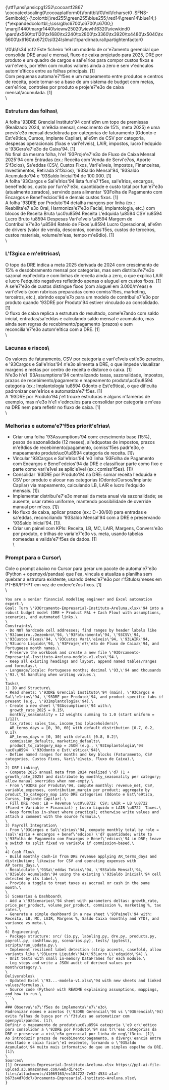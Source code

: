 {\rtf1\ansi\ansicpg1252\cocoartf2867
\cocoatextscaling0\cocoaplatform0{\fonttbl\f0\fnil\fcharset0 .SFNS-Semibold;}
{\colortbl;\red255\green255\blue255;\red14\green14\blue14;}
{\*\expandedcolortbl;;\cssrgb\c6700\c6700\c6700;}
\margl1440\margr1440\vieww25020\viewh16320\viewkind0
\pard\tx560\tx1120\tx1680\tx2240\tx2800\tx3360\tx3920\tx4480\tx5040\tx5600\tx6160\tx6720\sl324\slmult1\pardirnatural\partightenfactor0

\f0\b\fs34 \cf2 Este ficheiro \'e9 um modelo de or\'e7amento gerencial que consolida DRE anual e mensal, fluxo de caixa projetado para 2025, DRE por produto e um quadro de cargos e sal\'e1rios para compor custos fixos e vari\'e1veis, por\'e9m com muitos valores ainda a zero e sem v\'ednculos autom\'e1ticos entre as folhas principais. [1]\
Com pequenas automa\'e7\'f5es e um mapeamento entre produtos e centros de receita, pode tornar-se a base de um sistema de budget com metas, cen\'e1rios, controles por produto e proje\'e7\'e3o de caixa mensal/acumulada. [1]\
\
### Estrutura das folhas\
A folha \'93DRE Grencial Instituto\'94 cont\'e9m um topo de premissas (Realizado 2024, m\'e9dia mensal, crescimento de 15%, meta 2025) e uma previs\'e3o mensal desdobrada por categorias de faturamento (Odonto e Est\'e9tica, Cursos, Implante Capilar), al\'e9m de CSV por categoria, despesas operacionais (fixas e vari\'e1veis), LAIR, impostos, lucro l\'edquido e \'93Gera\'e7\'e3o de Caixa\'94. [1]\
No final da mesma folha, h\'e1 \'93Proje\'e7\'e3o de Fluxo de Caixa Mensal 2025\'94 com Entradas (ex.: Receita com Venda de Servi\'e7os, Aporte S\'f3cios), Sa\'eddas (CSV, Custos Fixos, Vari\'e1veis, Impostos, Financeiras, Investimentos, Retirada S\'f3cios), \'93Saldo Mensal\'94, \'93Saldo Acumulado\'94 e \'93Saldo Inicial\'94 de 100.000. [1]\
A folha \'93Cargos e Sal\'e1rios\'94 lista fun\'e7\'f5es, sal\'e1rios, encargos, benef\'edcios, custo por fun\'e7\'e3o, quantidade e custo total por fun\'e7\'e3o (atualmente zerados), servindo para alimentar \'93Folha de Pagamento com Encargos e Benef\'edcios\'94 e demais custos fixos. [1]\
A folha \'93DRE por Produto\'94 detalha margens por linha (ex.: Reabilita\'e7\'e3o Oral, Harmoniza\'e7\'e3o Facial, Implantologia, etc.) com blocos de Receita Bruta \uc0\u8594  Receita L\'edquida \u8594  CSV \u8594  Lucro Bruto \u8594  Despesas Vari\'e1veis \u8594  Margem de Contribui\'e7\'e3o \u8594  Rateio de Fixos \u8594  Lucro Operacional, al\'e9m de drivers (valor de venda, descontos, comiss\'f5es, custos de terceiros, custos materiais, volume/m\'eas, tempo m\'e9dio). [1]\
\
### L\'f3gica e m\'e9tricas\
O topo da DRE indica a meta 2025 derivada de 2024 com crescimento de 15% e desdobramento mensal por categorias, mas sem distribui\'e7\'e3o sazonal expl\'edcita e com linhas de receita ainda a zero, o que explica LAIR e lucro l\'edquido negativos refletindo apenas o aluguel em custos fixos. [1]\
A se\'e7\'e3o de custos distingue fixos (com aluguel em 3.000/m\'eas) e vari\'e1veis (com rubricas preparadas como comiss\'f5es, marketing, terceiros, etc.), abrindo espa\'e7o para um modelo de contribui\'e7\'e3o por produto quando \'93DRE por Produto\'94 estiver vinculado ao consolidado. [1]\
O fluxo de caixa replica a estrutura do resultado, come\'e7ando com saldo inicial, entradas/sa\'eddas e calculando saldo mensal e acumulado, mas ainda sem regras de recebimento/pagamento (prazos) e sem reconcilia\'e7\'e3o autom\'e1tica com a DRE. [1]\
\
### Lacunas e riscos\
Os valores de faturamento, CSV por categoria e vari\'e1veis est\'e3o zerados, e \'93Cargos e Sal\'e1rios\'94 n\'e3o alimenta a DRE, o que impede visualizar margens e metas por centro de receita e distorce o caixa. [1]\
N\'e3o h\'e1 \'93Assumptions\'94 centralizando taxas, sazonalidade, impostos, prazos de recebimento/pagamento e mapeamento produto\uc0\u8594 categoria (ex.: Implantologia \u8594  Odonto e Est\'e9tica), o que dificulta padronizar cen\'e1rios e automatiza\'e7\'f5es. [1]\
A \'93DRE por Produto\'94 j\'e1 trouxe estruturas e alguns n\'fameros de exemplo, mas n\'e3o h\'e1 v\'ednculos para consolidar por categoria e m\'eas na DRE nem para refletir no fluxo de caixa. [1]\
\
### Melhorias e automa\'e7\'f5es priorit\'e1rias\
- Criar uma folha \'93Assumptions\'94 com: crescimento base (15%), pesos de sazonalidade (12 meses), al\'edquotas de impostos, prazos m\'e9dios de recebimento/pagamento, comiss\'f5es padr\'e3o, e mapeamento produto\uc0\u8594 categoria de receita. [1]\
- Vincular \'93Cargos e Sal\'e1rios\'94 \'e0 linha \'93Folha de Pagamento com Encargos e Benef\'edcios\'94 da DRE e classificar parte como fixo e parte como vari\'e1vel se aplic\'e1vel (ex.: comiss\'f5es). [1]\
- Consolidar \'93DRE por Produto\'94 na DRE: somar receita l\'edquida e CSV por produto e alocar nas categorias (Odonto/Cursos/Implante Capilar) via mapeamento, calculando LB, LAIR e lucro l\'edquido mensais. [1]\
- Implementar distribui\'e7\'e3o mensal da meta anual via sazonalidade; se ausente, usar rateio uniforme, mantendo possibilidade de override manual por m\'eas. [1]\
- No fluxo de caixa, aplicar prazos (ex.: D+30/60) para entradas e sa\'eddas, reconciliando \'93Saldo Mensal\'94 com a DRE e preservando \'93Saldo Inicial\'94. [1]\
- Criar um painel com KPIs: Receita, LB, MC, LAIR, Margens, Convers\'e3o por produto, e trilhas de varia\'e7\'e3o vs. meta, usando tabelas nomeadas e valida\'e7\'f5es de dados. [1]\
\
### Prompt para o Cursor\
Cole o prompt abaixo no Cursor para gerar um pacote de automa\'e7\'e3o (Python + openpyxl/pandas) que l\'ea, vincula e atualiza a planilha sem quebrar a estrutura existente, usando detec\'e7\'e3o por r\'f3tulos/meses em PT-BR/PT-PT em vez de endere\'e7os fixos. [1]\
\
```markdown\
You are a senior financial modeling engineer and Excel automation expert.\
Goal: Turn \'93Orcamento-Empresarial-Instituto-Areluna.xlsx\'94 into a robust budget model (DRE + Product P&L + Cash Flow) with assumptions, scenarios, and automated links.\
\
Constraints\
- Do NOT hardcode cell addresses; find ranges by header labels like \'93Janeiro..Dezembro\'94, \'93Faturamento\'94, \'93CSV\'94, \'93Custos Fixos\'94, \'93Custos Vari\'e1veis\'94, \'93LAIR\'94, \'93Lucro Liquido\'94, \'93Proje\'e7\'e3o de Fluxo de Caixa\'94, and Portuguese month names.\
- Preserve the workbook and create a new file \'93Orcamento-Empresarial-Instituto-Areluna-modelo-v1.xlsx\'94.\
- Keep all existing headings and layout; append named tables/ranges and formulas.\
- Language/locale: Portuguese months; decimal \'93,\'94 and thousands \'93.\'94 handling when writing values.\
\
Tasks\
1) IO and Structure\
- Read sheets: \'93DRE Grencial Instituto\'94 (main), \'93Cargos e Sal\'e1rios\'94, \'93DRE por Produto\'94, and product-specific tabs if present (e.g., \'93Implantologia\'94).\
- Create a new sheet \'93Assumptions\'94 with:\
  growth_rate_2025 = 0.15\
  monthly_seasonality = 12 weights summing to 1.0 (start uniform = 1/12)\
  tax_rates: sales_tax, income_tax (placeholders)\
  AR_terms_days = [0, 30, 60] with default distribution [0.7, 0.2, 0.1]\
  AP_terms_days = [0, 30] with default [0.8, 0.2]\
  commission_defaults, marketing_defaults\
  product_to_category_map = JSON (e.g., \'93Implantologia\'94 \uc0\u8594  \'93Odonto e Est\'e9tica\'94)\
- Define named ranges for months and key blocks (Faturamento, CSV categories, Custos Fixos, Vari\'e1veis, Fluxo de Caixa).\
\
2) DRE Linking\
- Compute 2025 annual meta from 2024 realized \'d7 (1 + growth_rate_2025) and distribute by monthly_seasonality per category; allow manual overrides when non-empty.\
- From \'93DRE por Produto\'94, compute monthly: revenue_net, CSV, variable_expenses, contribution_margin per product; aggregate by product_to_category_map into DRE categories (Odonto e Est\'e9tica, Cursos, Implante Capilar).\
- Fill DRE rows: LB = Revenue \uc0\u8722  CSV; LAIR = LB \u8722  (Fixed + Variable + Financial) ; Lucro Liquido = LAIR \u8722  Taxes.\
- Keep formulas in-sheet where practical; otherwise write values and attach a comment with the source formula.\
\
3) Payroll Integration\
- From \'93Cargos e Sal\'e1rios\'94, compute monthly total by role = (sal\'e1rio + encargos + benef\'edcios) \'d7 quantidade; write to \'93Folha de Pagamento com Encargos e Benef\'edcios\'94 in DRE; leave a switch to split fixed vs variable if commission-based.\
\
4) Cash Flow\
- Build monthly cash-in from DRE revenue applying AR_terms_days and distribution; likewise for CSV and operating expenses with AP_terms_days.\
- Recalculate \'93Sa\'eddas Totais\'94, \'93Saldo Mensal\'94, \'93Saldo Acumulado\'94 using the existing \'93Saldo Inicial\'94 cell detected by its label.\
- Provide a toggle to treat taxes as accrual or cash in the same month.\
\
5) Scenarios & Dashboard\
- Add a \'93Scenarios\'94 sheet with parameters deltas: growth_rate, price_per_product, volume_per_product, commission %, marketing %, tax rates.\
- Generate a simple dashboard in a new sheet \'93Painel\'94 with: Receita, LB, MC, LAIR, Margens %, Saldo Caixa (monthly and YTD), and variance vs meta.\
\
6) Engineering\
- Package structure: src/ (io.py, labeling.py, dre.py, products.py, payroll.py, cashflow.py, scenarios.py), tests/ (pytest), scripts/run_update.py.\
- Implement resilient label detection (strip accents, casefold, allow variants like \'93Lucro Liquido\'94/\'93Lucro L\'edquido\'94).\
- Unit tests with small in-memory DataFrames for each module.\
- Log steps and write a JSON audit of derived values per month/category.\
\
Deliverables\
- Updated Excel \'93...-modelo-v1.xlsx\'94 with new sheets and linked values/formulas.\
- Source code (Python) with README explaining assumptions, mappings, and how to run.\
```\
\
### Observa\'e7\'f5es de implementa\'e7\'e3o\
Padronizar nomes e acentos (\'93DRE Gerencial\'94 vs \'93Grencial\'94) evita falhas de busca por r\'f3tulos ao automatizar com openpyxl/pandas. [1]\
Definir o mapeamento de produto\uc0\u8594 categoria \'e9 cr\'edtico para consolidar a \'93DRE por Produto\'94 nas tr\'eas categorias da DRE e preservar a vis\'e3o gerencial por linha de neg\'f3cio. [1]\
Ao introduzir prazos de recebimento/pagamento, a diverg\'eancia entre resultado e caixa ficar\'e1 evidente, tornando o \'93Saldo Acumulado\'94 muito mais informativo do que um simples espelho da DRE. [1]\
\
Sources\
[1] Orcamento-Empresarial-Instituto-Areluna.xlsx https://ppl-ai-file-upload.s3.amazonaws.com/web/direct-files/attachments/41069163/ec184722-7e52-4534-a1af-b673a4d70dc7/Orcamento-Empresarial-Instituto-Areluna.xlsx\
}
